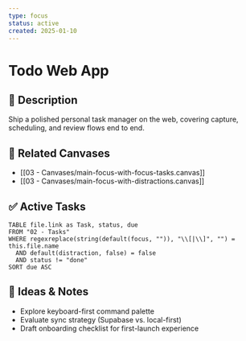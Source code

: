 ```yaml
---
type: focus
status: active
created: 2025-01-10
---
```


# Todo Web App

## 🎯 Description
Ship a polished personal task manager on the web, covering capture, scheduling, and review flows end to end.

## 🔗 Related Canvases
- [[03 - Canvases/main-focus-with-focus-tasks.canvas]]
- [[03 - Canvases/main-focus-with-distractions.canvas]]

## ✅ Active Tasks
```dataview
TABLE file.link as Task, status, due
FROM "02 - Tasks"
WHERE regexreplace(string(default(focus, "")), "\\[|\\]", "") = this.file.name
  AND default(distraction, false) = false
  AND status != "done"
SORT due ASC
```

## 🧠 Ideas & Notes
- Explore keyboard-first command palette
- Evaluate sync strategy (Supabase vs. local-first)
- Draft onboarding checklist for first-launch experience
